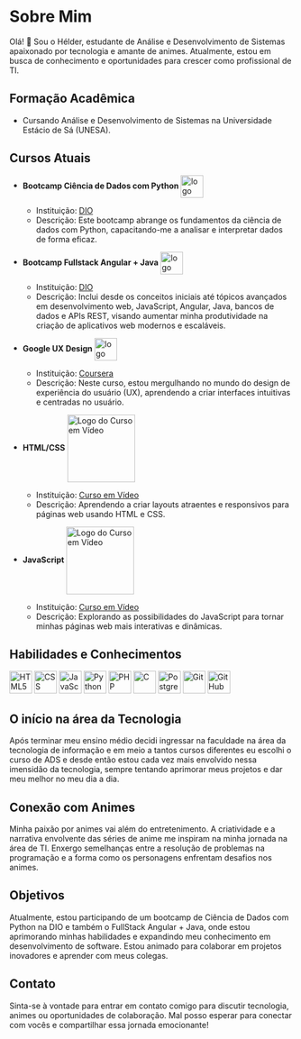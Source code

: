 # Sobre Mim

Olá! 👋 Sou o Hélder, estudante de Análise e Desenvolvimento de Sistemas apaixonado por tecnologia e amante de animes. Atualmente, estou em busca de conhecimento e oportunidades para crescer como profissional de TI.

## Formação Acadêmica

- Cursando Análise e Desenvolvimento de Sistemas na Universidade Estácio de Sá (UNESA).

## Cursos Atuais

- **Bootcamp Ciência de Dados com Python** <img style="display:inline;" align="center" src="https://hermes.dio.me/tracks/f5dba255-da18-427a-a02a-ca11a339c1cd.png" alt="logo do bootcamp dio - data science com python" width="40">
  - Instituição: [DIO](https://www.dio.me/bootcamp/potencia-tech-powered-ifood-ciencias-de-dados-com-python)
  - Descrição: Este bootcamp abrange os fundamentos da ciência de dados com Python, capacitando-me a analisar e interpretar dados de forma eficaz.
  
  
- **Bootcamp Fullstack Angular + Java** <img align="center" src="https://hermes.dio.me/tracks/afebe5ed-2b18-438a-95b0-2c971e9aeff9.png" width="40" alt="logo do google">
  - Instituição: [DIO](https://www.dio.me/bootcamp/potencia-tech-powered-ifood-ciencias-de-dados-com-python)
  - Descrição:  Inclui desde os conceitos iniciais até tópicos avançados em desenvolvimento web, JavaScript, Angular, Java, bancos de dados e APIs REST, visando aumentar minha produtividade na criação de aplicativos web modernos e escaláveis. 

- **Google UX Design** <img align="center" src="https://cdn-icons-png.flaticon.com/512/270/270799.png?w=740&t=st=1690931819~exp=1690932419~hmac=cba915a3f133c2f55caa92dd87d0121a5b3722a6afc9d06b2762ab09cba1d78e" width="40" alt="logo do google">
  - Instituição: [Coursera](https://www.coursera.org/programs/google-learning-program-36rd5/professional-certificates/ux-design-do-google?collectionId=yg8Uf)
  - Descrição: Neste curso, estou mergulhando no mundo do design de experiência do usuário (UX), aprendendo a criar interfaces intuitivas e centradas no usuário.

- **HTML/CSS** <img align="center" src="https://www.cursoemvideo.com/wp-content/uploads/2019/08/cursoemvideo-logo.png" width="120" alt="Logo do Curso em Vídeo">
  - Instituição: [Curso em Vídeo](https://www.cursoemvideo.com/curso/html5-css3-modulo1/)
  - Descrição: Aprendendo a criar layouts atraentes e responsivos para páginas web usando HTML e CSS.

- **JavaScript** <img align="center" src="https://www.cursoemvideo.com/wp-content/uploads/2019/08/cursoemvideo-logo.png" width="120" alt="Logo do Curso em Vídeo">
  - Instituição: [Curso em Vídeo](https://www.cursoemvideo.com/curso/javascript/)
  - Descrição: Explorando as possibilidades do JavaScript para tornar minhas páginas web mais interativas e dinâmicas.

## Habilidades e Conhecimentos

<img src="https://cdn-icons-png.flaticon.com/128/1051/1051277.png" alt="HTML5" width="40">
<img src="https://cdn-icons-png.flaticon.com/128/732/732190.png" alt="CSS" width="40">
<img src="https://cdn-icons-png.flaticon.com/128/5968/5968292.png" alt="JavaScript" width="40">
<img src="https://cdn-icons-png.flaticon.com/128/3098/3098090.png" alt="Python" width="40">
<img src="https://cdn-icons-png.flaticon.com/128/919/919830.png" alt="PHP" width="40">
<img src="https://cdn-icons-png.flaticon.com/128/3665/3665923.png" alt="C" width="40">
<img src="https://cdn-icons-png.flaticon.com/128/5968/5968342.png" alt="PostgreSQL" width="40">
<img src="https://cdn-icons-png.flaticon.com/128/4494/4494740.png" alt="Git" width="40">
<img src="https://cdn-icons-png.flaticon.com/128/733/733553.png" alt="GitHub" width="40">

## O início na área da Tecnologia

Após terminar meu ensino médio decidi ingressar na faculdade na área da tecnologia de informação e em meio a tantos cursos diferentes eu escolhi o curso de ADS e desde então estou cada vez mais envolvido nessa imensidão da tecnologia, sempre tentando aprimorar meus projetos e dar meu melhor no meu dia a dia.

## Conexão com Animes

Minha paixão por animes vai além do entretenimento. A criatividade e a narrativa envolvente das séries de anime me inspiram na minha jornada na área de TI. Enxergo semelhanças entre a resolução de problemas na programação e a forma como os personagens enfrentam desafios nos animes.

## Objetivos

Atualmente, estou participando de um bootcamp de Ciência de Dados com Python na DIO e também o FullStack Angular + Java, onde estou aprimorando minhas habilidades e expandindo meu conhecimento em desenvolvimento de software. Estou animado para colaborar em projetos inovadores e aprender com meus colegas.

## Contato

Sinta-se à vontade para entrar em contato comigo para discutir tecnologia, animes ou oportunidades de colaboração. Mal posso esperar para conectar com vocês e compartilhar essa jornada emocionante!

  <a href="https://www.linkedin.com/in/hélder-barreto-ribeiro-105820242/"><img src="https://camo.githubusercontent.com/a92253e660dec8b5243fbdb82d38e415b395a97fc3c41a93a412c603d475638c/68747470733a2f2f696d672e736869656c64732e696f2f62616467652f4c696e6b6564496e2d3030303f7374796c653d666f722d7468652d6261646765266c6f676f3d6c696e6b6564696e266c6f676f436f6c6f723d304537364138" alt=""></a> <a href="mailto:barreto.helder18@gmail.com"><img src="https://img.shields.io/badge/email-black?style=for-the-badge&logo=gmail&logoColor=red" alt=""></a>
